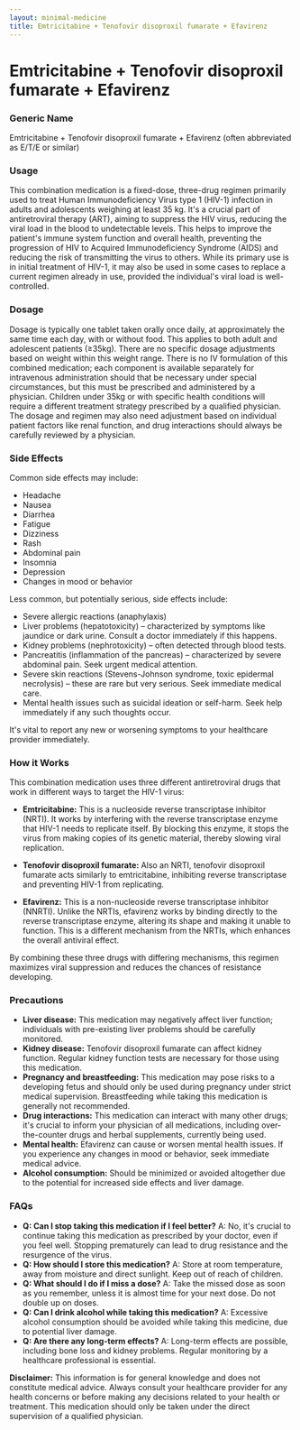 ```yaml
---
layout: minimal-medicine
title: Emtricitabine + Tenofovir disoproxil fumarate + Efavirenz
---
```


# Emtricitabine + Tenofovir disoproxil fumarate + Efavirenz
### Generic Name
Emtricitabine + Tenofovir disoproxil fumarate + Efavirenz (often abbreviated as E/T/E or similar)

### Usage
This combination medication is a fixed-dose, three-drug regimen primarily used to treat Human Immunodeficiency Virus type 1 (HIV-1) infection in adults and adolescents weighing at least 35 kg.  It's a crucial part of antiretroviral therapy (ART), aiming to suppress the HIV virus, reducing the viral load in the blood to undetectable levels.  This helps to improve the patient's immune system function and overall health, preventing the progression of HIV to Acquired Immunodeficiency Syndrome (AIDS) and reducing the risk of transmitting the virus to others. While its primary use is in initial treatment of HIV-1, it may also be used in some cases to replace a current regimen already in use, provided the individual's viral load is well-controlled.

### Dosage
Dosage is typically one tablet taken orally once daily, at approximately the same time each day, with or without food. This applies to both adult and adolescent patients (≥35kg).  There are no specific dosage adjustments based on weight within this weight range.  There is no IV formulation of this combined medication; each component is available separately for intravenous administration should that be necessary under special circumstances, but this must be prescribed and administered by a physician.  Children under 35kg or with specific health conditions will require a different treatment strategy prescribed by a qualified physician. The dosage and regimen may also need adjustment based on individual patient factors like renal function, and drug interactions should always be carefully reviewed by a physician.

### Side Effects
Common side effects may include:

*   Headache
*   Nausea
*   Diarrhea
*   Fatigue
*   Dizziness
*   Rash
*   Abdominal pain
*   Insomnia
*   Depression
*   Changes in mood or behavior


Less common, but potentially serious, side effects include:

*   Severe allergic reactions (anaphylaxis)
*   Liver problems (hepatotoxicity) – characterized by symptoms like jaundice or dark urine.  Consult a doctor immediately if this happens.
*   Kidney problems (nephrotoxicity) – often detected through blood tests.
*   Pancreatitis (inflammation of the pancreas) – characterized by severe abdominal pain.  Seek urgent medical attention.
*   Severe skin reactions (Stevens-Johnson syndrome, toxic epidermal necrolysis) – these are rare but very serious.  Seek immediate medical care.
*   Mental health issues such as suicidal ideation or self-harm.  Seek help immediately if any such thoughts occur.

It's vital to report any new or worsening symptoms to your healthcare provider immediately.

### How it Works
This combination medication uses three different antiretroviral drugs that work in different ways to target the HIV-1 virus:

*   **Emtricitabine:** This is a nucleoside reverse transcriptase inhibitor (NRTI).  It works by interfering with the reverse transcriptase enzyme that HIV-1 needs to replicate itself. By blocking this enzyme, it stops the virus from making copies of its genetic material, thereby slowing viral replication.

*   **Tenofovir disoproxil fumarate:** Also an NRTI, tenofovir disoproxil fumarate acts similarly to emtricitabine, inhibiting reverse transcriptase and preventing HIV-1 from replicating.

*   **Efavirenz:** This is a non-nucleoside reverse transcriptase inhibitor (NNRTI). Unlike the NRTIs, efavirenz works by binding directly to the reverse transcriptase enzyme, altering its shape and making it unable to function.  This is a different mechanism from the NRTIs, which enhances the overall antiviral effect.

By combining these three drugs with differing mechanisms, this regimen maximizes viral suppression and reduces the chances of resistance developing.


### Precautions
*   **Liver disease:**  This medication may negatively affect liver function; individuals with pre-existing liver problems should be carefully monitored.
*   **Kidney disease:**  Tenofovir disoproxil fumarate can affect kidney function. Regular kidney function tests are necessary for those using this medication.
*   **Pregnancy and breastfeeding:**  This medication may pose risks to a developing fetus and should only be used during pregnancy under strict medical supervision.  Breastfeeding while taking this medication is generally not recommended.
*   **Drug interactions:** This medication can interact with many other drugs; it's crucial to inform your physician of all medications, including over-the-counter drugs and herbal supplements, currently being used.
*   **Mental health:** Efavirenz can cause or worsen mental health issues. If you experience any changes in mood or behavior, seek immediate medical advice.
*   **Alcohol consumption:** Should be minimized or avoided altogether due to the potential for increased side effects and liver damage.



### FAQs

*   **Q: Can I stop taking this medication if I feel better?** A: No, it's crucial to continue taking this medication as prescribed by your doctor, even if you feel well. Stopping prematurely can lead to drug resistance and the resurgence of the virus.
*   **Q: How should I store this medication?** A: Store at room temperature, away from moisture and direct sunlight. Keep out of reach of children.
*   **Q: What should I do if I miss a dose?** A: Take the missed dose as soon as you remember, unless it is almost time for your next dose.  Do not double up on doses.
*   **Q: Can I drink alcohol while taking this medication?** A:  Excessive alcohol consumption should be avoided while taking this medicine, due to potential liver damage.
*   **Q: Are there any long-term effects?** A: Long-term effects are possible, including bone loss and kidney problems. Regular monitoring by a healthcare professional is essential.


**Disclaimer:** This information is for general knowledge and does not constitute medical advice.  Always consult your healthcare provider for any health concerns or before making any decisions related to your health or treatment.  This medication should only be taken under the direct supervision of a qualified physician.
